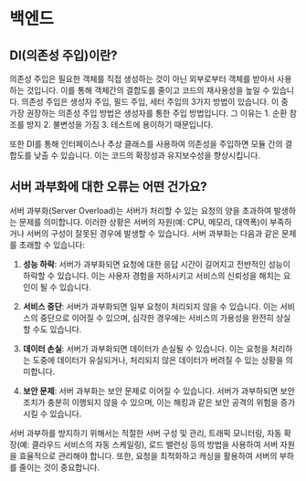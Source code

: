 # 백엔드

## DI(의존성 주입)이란?

의존성 주입은 필요한 객체를 직접 생성하는 것이 아닌 외부로부터 객체를 받아서 사용하는 것입니다. 이를 통해 객체간의 결합도를 줄이고 코드의 재사용성을 높일 수 있습니다. 의존성 주입은 생성자 주입, 필드 주입, 세터 주입의 3가지 방법이 있습니다. 이 중 가장 권장하는 의존성 주입 방법은 생성자를 통한 주입 방법입니다. 그 이유는 1. 순환 참조를 방지 2. 불변성을 가짐 3. 테스트에 용이하기 때문입니다.

또한 DI를 통해 인터페이스나 추상 클래스를 사용하여 의존성을 주입하면 모듈 간의 결합도를 낮출 수 있습니다. 이는 코드의 확장성과 유지보수성을 향상시킵니다.

## 서버 과부화에 대한 오류는 어떤 건가요?

서버 과부화(Server Overload)는 서버가 처리할 수 있는 요청의 양을 초과하여 발생하는 문제를 의미합니다. 이러한 상황은 서버의 자원(예: CPU, 메모리, 대역폭)이 부족하거나 서버의 구성이 잘못된 경우에 발생할 수 있습니다. 서버 과부화는 다음과 같은 문제를 초래할 수 있습니다:

1. **성능 하락**: 서버가 과부화되면 요청에 대한 응답 시간이 길어지고 전반적인 성능이 하락할 수 있습니다. 이는 사용자 경험을 저하시키고 서비스의 신뢰성을 해치는 요인이 될 수 있습니다.

2. **서비스 중단**: 서버가 과부화되면 일부 요청이 처리되지 않을 수 있습니다. 이는 서비스의 중단으로 이어질 수 있으며, 심각한 경우에는 서비스의 가용성을 완전히 상실할 수도 있습니다.

3. **데이터 손실**: 서버가 과부화되면 데이터가 손실될 수 있습니다. 이는 요청을 처리하는 도중에 데이터가 유실되거나, 처리되지 않은 데이터가 버려질 수 있는 상황을 의미합니다.

4. **보안 문제**: 서버 과부화는 보안 문제로 이어질 수 있습니다. 서버가 과부하되면 보안 조치가 충분히 이행되지 않을 수 있으며, 이는 해킹과 같은 보안 공격의 위험을 증가시킬 수 있습니다.

서버 과부하를 방지하기 위해서는 적절한 서버 구성 및 관리, 트래픽 모니터링, 자동 확장(예: 클라우드 서비스의 자동 스케일링), 로드 밸런싱 등의 방법을 사용하여 서버 자원을 효율적으로 관리해야 합니다. 또한, 요청을 최적화하고 캐싱을 활용하여 서버의 부하를 줄이는 것이 중요합니다.
